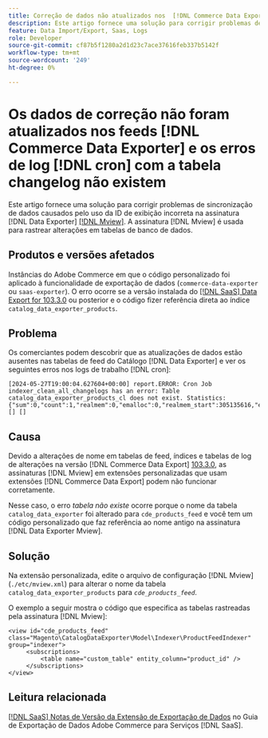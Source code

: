 ```yaml
---
title: Correção de dados não atualizados nos  [!DNL Commerce Data Exporter] feeds e [!DNL cron] logs de erro com a tabela changelog não existem
description: Este artigo fornece uma solução para corrigir problemas de sincronização de dados causados pelo uso de uma ID de exibição incorreta na assinatura do  [!DNL Commerce Data Exporter mview] .
feature: Data Import/Export, Saas, Logs
role: Developer
source-git-commit: cf87b5f1280a2d1d23c7ace37616feb337b5142f
workflow-type: tm+mt
source-wordcount: '249'
ht-degree: 0%

---
```


# Os dados de correção não foram atualizados nos feeds [!DNL Commerce Data Exporter] e os erros de log [!DNL cron] com a tabela changelog não existem

Este artigo fornece uma solução para corrigir problemas de sincronização de dados causados pelo uso da ID de exibição incorreta na assinatura [!DNL Data Exporter] [[!DNL Mview]](https://developer.adobe.com/commerce/php/development/components/indexing/#mview). A assinatura [!DNL Mview] é usada para rastrear alterações em tabelas de banco de dados.

## Produtos e versões afetados

Instâncias do Adobe Commerce em que o código personalizado foi aplicado à funcionalidade de exportação de dados (`commerce-data-exporter` ou `saas-exporter`). O erro ocorre se a versão instalada do [[!DNL SaaS] Data Export for 103.3.0](https://experienceleague.adobe.com/en/docs/commerce-merchant-services/saas-data-export/release-notes#release-6) ou posterior e o código fizer referência direta ao índice `catalog_data_exporter_products`.

## Problema

Os comerciantes podem descobrir que as atualizações de dados estão ausentes nas tabelas de feed do Catálogo [!DNL Data Exporter] e ver os seguintes erros nos logs de trabalho [!DNL cron]:

```
[2024-05-27T19:00:04.627604+00:00] report.ERROR: Cron Job indexer_clean_all_changelogs has an error: Table catalog_data_exporter_products_cl does not exist. Statistics: {"sum":0,"count":1,"realmem":0,"emalloc":0,"realmem_start":305135616,"emalloc_start":283210384} [] [] 
```

## Causa

Devido a alterações de nome em tabelas de feed, índices e tabelas de log de alterações na versão [!DNL Commerce Data Export] [103.3.0](https://experienceleague.adobe.com/en/docs/commerce-merchant-services/saas-data-export/release-notes#release-9), as assinaturas [!DNL Mview] em extensões personalizadas que usam extensões [!DNL Commerce Data Export] podem não funcionar corretamente.

Nesse caso, o erro *tabela não existe* ocorre porque o nome da tabela `catalog_data_exporter` foi alterado para `cde_products_feed` e você tem um código personalizado que faz referência ao nome antigo na assinatura [!DNL Data Exporter Mview].

## Solução

Na extensão personalizada, edite o arquivo de configuração [!DNL Mview] (```./etc/mview.xml```) para alterar o nome da tabela `catalog_data_exporter_products` para *`cde_products_feed`*.

O exemplo a seguir mostra o código que especifica as tabelas rastreadas pela assinatura [!DNL Mview]:

```
<view id="cde_products_feed" class="Magento\CatalogDataExporter\Model\Indexer\ProductFeedIndexer" group="indexer">
     <subscriptions>
         <table name="custom_table" entity_column="product_id" />
     </subscriptions>
</view>
```

## Leitura relacionada

[[!DNL SaaS] Notas de Versão da Extensão de Exportação de Dados](https://experienceleague.adobe.com/en/docs/commerce-merchant-services/saas-data-export/release-notes) no Guia de Exportação de Dados Adobe Commerce para Serviços [!DNL SaaS].
